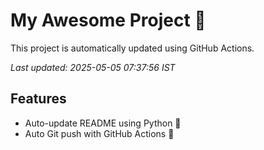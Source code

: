 # My Awesome Project 🚀

This project is automatically updated using GitHub Actions.

_Last updated: 2025-05-05 07:37:56 IST_

## Features
- Auto-update README using Python 🐍
- Auto Git push with GitHub Actions 🤖
